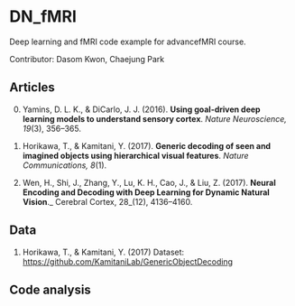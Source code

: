 # DN_fMRI
Deep learning and fMRI code example for advancefMRI course.

Contributor: Dasom Kwon, Chaejung Park


## Articles
0. Yamins, D. L. K., & DiCarlo, J. J. (2016). **Using goal-driven deep learning models to understand sensory cortex**. _Nature Neuroscience, 19_(3), 356–365. 

1. Horikawa, T., & Kamitani, Y. (2017). **Generic decoding of seen and imagined objects using hierarchical visual features**. _Nature Communications, 8_(1).

2. Wen, H., Shi, J., Zhang, Y., Lu, K. H., Cao, J., & Liu, Z. (2017). **Neural Encoding and Decoding with Deep Learning for Dynamic Natural Vision**._ Cerebral Cortex, 28_(12), 4136–4160.


## Data
1. Horikawa, T., & Kamitani, Y. (2017) Dataset: https://github.com/KamitaniLab/GenericObjectDecoding

## Code analysis
